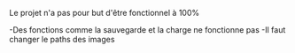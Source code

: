 Le projet n'a pas pour but d'être fonctionnel à 100%

-Des fonctions comme la sauvegarde et la charge ne fonctionne pas
-Il faut changer le paths des images
